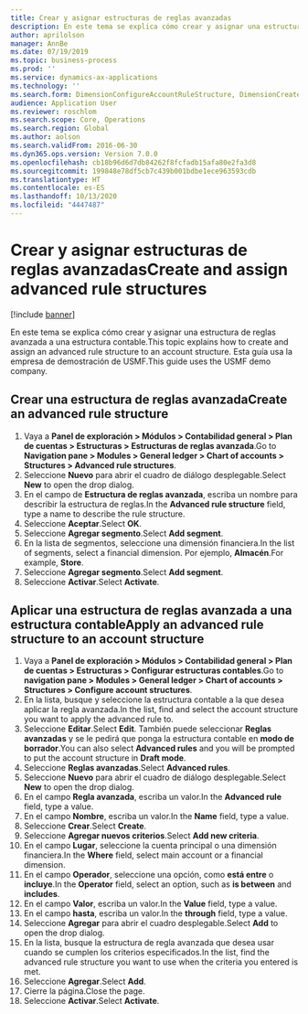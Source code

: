 ```yaml
---
title: Crear y asignar estructuras de reglas avanzadas
description: En este tema se explica cómo crear y asignar una estructura de reglas avanzada a una estructura contable.
author: aprilolson
manager: AnnBe
ms.date: 07/19/2019
ms.topic: business-process
ms.prod: ''
ms.service: dynamics-ax-applications
ms.technology: ''
ms.search.form: DimensionConfigureAccountRuleStructure, DimensionCreateAccountRuleStructure, DimensionHierarchyAddLevel, DimensionHierarchyConstraintActivate, DimensionConfigureAccountStructure, DimensionConfigureAccountRule, DimensionCreateAccountRule, DimensionSelectAccountRuleStructure
audience: Application User
ms.reviewer: roschlom
ms.search.scope: Core, Operations
ms.search.region: Global
ms.author: aolson
ms.search.validFrom: 2016-06-30
ms.dyn365.ops.version: Version 7.0.0
ms.openlocfilehash: cb18b96d6d7db84262f8fcfadb15afa80e2fa3d8
ms.sourcegitcommit: 199848e78df5cb7c439b001bdbe1ece963593cdb
ms.translationtype: HT
ms.contentlocale: es-ES
ms.lasthandoff: 10/13/2020
ms.locfileid: "4447487"
---
```

# <a name="create-and-assign-advanced-rule-structures"></a><span data-ttu-id="eedcd-103">Crear y asignar estructuras de reglas avanzadas</span><span class="sxs-lookup"><span data-stu-id="eedcd-103">Create and assign advanced rule structures</span></span>

[!include [banner](../../includes/banner.md)]

<span data-ttu-id="eedcd-104">En este tema se explica cómo crear y asignar una estructura de reglas avanzada a una estructura contable.</span><span class="sxs-lookup"><span data-stu-id="eedcd-104">This topic explains how to create and assign an advanced rule structure to an account structure.</span></span> <span data-ttu-id="eedcd-105">Esta guía usa la empresa de demostración de USMF.</span><span class="sxs-lookup"><span data-stu-id="eedcd-105">This guide uses the USMF demo company.</span></span>

## <a name="create-an-advanced-rule-structure"></a><span data-ttu-id="eedcd-106">Crear una estructura de reglas avanzada</span><span class="sxs-lookup"><span data-stu-id="eedcd-106">Create an advanced rule structure</span></span>
1. <span data-ttu-id="eedcd-107">Vaya a **Panel de exploración > Módulos > Contabilidad general > Plan de cuentas > Estructuras > Estructuras de reglas avanzada**.</span><span class="sxs-lookup"><span data-stu-id="eedcd-107">Go to **Navigation pane > Modules > General ledger > Chart of accounts > Structures > Advanced rule structures**.</span></span>
2. <span data-ttu-id="eedcd-108">Seleccione **Nuevo** para abrir el cuadro de diálogo desplegable.</span><span class="sxs-lookup"><span data-stu-id="eedcd-108">Select **New** to open the drop dialog.</span></span>
3. <span data-ttu-id="eedcd-109">En el campo de **Estructura de reglas avanzada**, escriba un nombre para describir la estructura de reglas.</span><span class="sxs-lookup"><span data-stu-id="eedcd-109">In the **Advanced rule structure** field, type a name to describe the rule structure.</span></span>
4. <span data-ttu-id="eedcd-110">Seleccione **Aceptar**.</span><span class="sxs-lookup"><span data-stu-id="eedcd-110">Select **OK**.</span></span>
5. <span data-ttu-id="eedcd-111">Seleccione **Agregar segmento**.</span><span class="sxs-lookup"><span data-stu-id="eedcd-111">Select **Add segment**.</span></span>
6. <span data-ttu-id="eedcd-112">En la lista de segmentos, seleccione una dimensión financiera.</span><span class="sxs-lookup"><span data-stu-id="eedcd-112">In the list of segments, select a financial dimension.</span></span> <span data-ttu-id="eedcd-113">Por ejemplo, **Almacén**.</span><span class="sxs-lookup"><span data-stu-id="eedcd-113">For example, **Store**.</span></span>  
7. <span data-ttu-id="eedcd-114">Seleccione **Agregar segmento**.</span><span class="sxs-lookup"><span data-stu-id="eedcd-114">Select **Add segment**.</span></span>
8. <span data-ttu-id="eedcd-115">Seleccione **Activar**.</span><span class="sxs-lookup"><span data-stu-id="eedcd-115">Select **Activate**.</span></span>

## <a name="apply-an-advanced-rule-structure-to-an-account-structure"></a><span data-ttu-id="eedcd-116">Aplicar una estructura de reglas avanzada a una estructura contable</span><span class="sxs-lookup"><span data-stu-id="eedcd-116">Apply an advanced rule structure to an account structure</span></span>
1. <span data-ttu-id="eedcd-117">Vaya a **Panel de exploración > Módulos > Contabilidad general > Plan de cuentas > Estructuras > Configurar estructuras contables**.</span><span class="sxs-lookup"><span data-stu-id="eedcd-117">Go to **navigation pane > Modules > General ledger > Chart of accounts > Structures > Configure account structures**.</span></span>
2. <span data-ttu-id="eedcd-118">En la lista, busque y seleccione la estructura contable a la que desea aplicar la regla avanzada.</span><span class="sxs-lookup"><span data-stu-id="eedcd-118">In the list, find and select the account structure you want to apply the advanced rule to.</span></span>
3. <span data-ttu-id="eedcd-119">Seleccione **Editar**.</span><span class="sxs-lookup"><span data-stu-id="eedcd-119">Select **Edit**.</span></span> <span data-ttu-id="eedcd-120">También puede seleccionar **Reglas avanzadas** y se le pedirá que ponga la estructura contable en **modo de borrador**.</span><span class="sxs-lookup"><span data-stu-id="eedcd-120">You can also select **Advanced rules** and you will be prompted to put the account structure in **Draft mode**.</span></span>  
4. <span data-ttu-id="eedcd-121">Seleccione **Reglas avanzadas**.</span><span class="sxs-lookup"><span data-stu-id="eedcd-121">Select **Advanced rules**.</span></span>
5. <span data-ttu-id="eedcd-122">Seleccione **Nuevo** para abrir el cuadro de diálogo desplegable.</span><span class="sxs-lookup"><span data-stu-id="eedcd-122">Select **New** to open the drop dialog.</span></span>
6. <span data-ttu-id="eedcd-123">En el campo **Regla avanzada**, escriba un valor.</span><span class="sxs-lookup"><span data-stu-id="eedcd-123">In the **Advanced rule** field, type a value.</span></span>
7. <span data-ttu-id="eedcd-124">En el campo **Nombre**, escriba un valor.</span><span class="sxs-lookup"><span data-stu-id="eedcd-124">In the **Name** field, type a value.</span></span>
8. <span data-ttu-id="eedcd-125">Seleccione **Crear**.</span><span class="sxs-lookup"><span data-stu-id="eedcd-125">Select **Create**.</span></span>
9. <span data-ttu-id="eedcd-126">Seleccione **Agregar nuevos criterios**.</span><span class="sxs-lookup"><span data-stu-id="eedcd-126">Select **Add new criteria**.</span></span>
10. <span data-ttu-id="eedcd-127">En el campo **Lugar**, seleccione la cuenta principal o una dimensión financiera.</span><span class="sxs-lookup"><span data-stu-id="eedcd-127">In the **Where** field, select main account or a financial dimension.</span></span>
11. <span data-ttu-id="eedcd-128">En el campo **Operador**, seleccione una opción, como **está entre** o **incluye**.</span><span class="sxs-lookup"><span data-stu-id="eedcd-128">In the **Operator** field, select an option, such as **is between** and **includes**.</span></span>
12. <span data-ttu-id="eedcd-129">En el campo **Valor**, escriba un valor.</span><span class="sxs-lookup"><span data-stu-id="eedcd-129">In the **Value** field, type a value.</span></span>
13. <span data-ttu-id="eedcd-130">En el campo **hasta**, escriba un valor.</span><span class="sxs-lookup"><span data-stu-id="eedcd-130">In the **through** field, type a value.</span></span>
14. <span data-ttu-id="eedcd-131">Seleccione **Agregar** para abrir el cuadro desplegable.</span><span class="sxs-lookup"><span data-stu-id="eedcd-131">Select **Add** to open the drop dialog.</span></span>
15. <span data-ttu-id="eedcd-132">En la lista, busque la estructura de regla avanzada que desea usar cuando se cumplen los criterios especificados.</span><span class="sxs-lookup"><span data-stu-id="eedcd-132">In the list, find the advanced rule structure you want to use when the criteria you entered is met.</span></span>
16. <span data-ttu-id="eedcd-133">Seleccione **Agregar**.</span><span class="sxs-lookup"><span data-stu-id="eedcd-133">Select **Add**.</span></span>
17. <span data-ttu-id="eedcd-134">Cierre la página.</span><span class="sxs-lookup"><span data-stu-id="eedcd-134">Close the page.</span></span>
18. <span data-ttu-id="eedcd-135">Seleccione **Activar**.</span><span class="sxs-lookup"><span data-stu-id="eedcd-135">Select **Activate**.</span></span>

